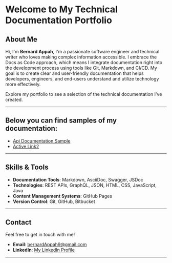 # Welcome to My Technical Documentation Portfolio

## About Me
Hi, I'm **Bernard Appah**,  I'm a passionate software engineer and technical writer who loves making complex information accessible. 
I embrace the Docs as Code approach, which means I integrate documentation right into the development process using tools 
like Git, Markdown, and CI/CD. My goal is to create clear and user-friendly documentation that helps developers, engineers,
and end-users understand and utilize technology more effectively.


Explore my portfolio to see a selection of the technical documentation I've created.

---


## Below you can find samples of my documentation:
- [Api Documentation Sample](RecipeApi.md)
- [Active Link2](anotherOne.md)

---

## Skills & Tools
- **Documentation Tools**: Markdown, AsciiDoc, Swagger, JSDoc
- **Technologies**: REST APIs, GraphQL, JSON, HTML, CSS, JavaScript, Java
- **Content Management Systems**: GitHub Pages
- **Version Control**: Git, GitHub, Bitbucket

---

## Contact
Feel free to get in touch with me!

- **Email**: bernardAppah9@gmail.com
- **LinkedIn**: [My LinkedIn Profile](https://www.linkedin.com/in/bernard-appah-18a097ba/)

---